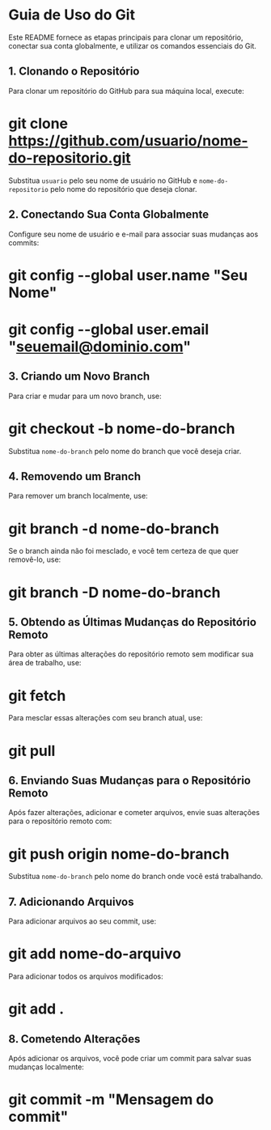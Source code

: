 # Guia de Uso do Git

Este README fornece as etapas principais para clonar um repositório, conectar sua conta globalmente, e utilizar os comandos essenciais do Git.

## 1. Clonando o Repositório

Para clonar um repositório do GitHub para sua máquina local, execute:

# git clone https://github.com/usuario/nome-do-repositorio.git

Substitua `usuario` pelo seu nome de usuário no GitHub e `nome-do-repositorio` pelo nome do repositório que deseja clonar.

## 2. Conectando Sua Conta Globalmente

Configure seu nome de usuário e e-mail para associar suas mudanças aos commits:

# git config --global user.name "Seu Nome"
# git config --global user.email "seuemail@dominio.com"

## 3. Criando um Novo Branch

Para criar e mudar para um novo branch, use:

# git checkout -b nome-do-branch

Substitua `nome-do-branch` pelo nome do branch que você deseja criar.

## 4. Removendo um Branch

Para remover um branch localmente, use:

# git branch -d nome-do-branch

Se o branch ainda não foi mesclado, e você tem certeza de que quer removê-lo, use:

# git branch -D nome-do-branch

## 5. Obtendo as Últimas Mudanças do Repositório Remoto

Para obter as últimas alterações do repositório remoto sem modificar sua área de trabalho, use:

# git fetch

Para mesclar essas alterações com seu branch atual, use:

# git pull

## 6. Enviando Suas Mudanças para o Repositório Remoto

Após fazer alterações, adicionar e cometer arquivos, envie suas alterações para o repositório remoto com:

# git push origin nome-do-branch

Substitua `nome-do-branch` pelo nome do branch onde você está trabalhando.

## 7. Adicionando Arquivos

Para adicionar arquivos ao seu commit, use:

# git add nome-do-arquivo

Para adicionar todos os arquivos modificados:

# git add .

## 8. Cometendo Alterações

Após adicionar os arquivos, você pode criar um commit para salvar suas mudanças localmente:

# git commit -m "Mensagem do commit"
